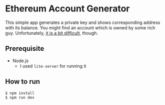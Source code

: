 # Ethereum Account Generator
This simple app generates a private key and shows corresponding address with its balance. You might find an account which is owned by some rich guy. Unfortunately, [it is a bit difficult][how-difficult], though.

## Prerequisite
<!-- - One of the two followings
  - [Metamask][metamask] (It's easier)
  - Local Ethereum node on port 8545, which is attached to Ehtereum Mainnet
    - [Geth][geth]
    - [Parity][parity]
    - or whatever -->
- Node.js
  - I used `lite-server` for running it

## How to run
```
$ npm install
$ npm run dev
```

[how-difficult]: https://www.reddit.com/r/Bitcoin/comments/1rurll/on_the_subject_of_listing_all_possible_private/
[metamask]:https://metamask.io/
[geth]:https://github.com/ethereum/go-ethereum
[parity]:https://github.com/paritytech/parity
